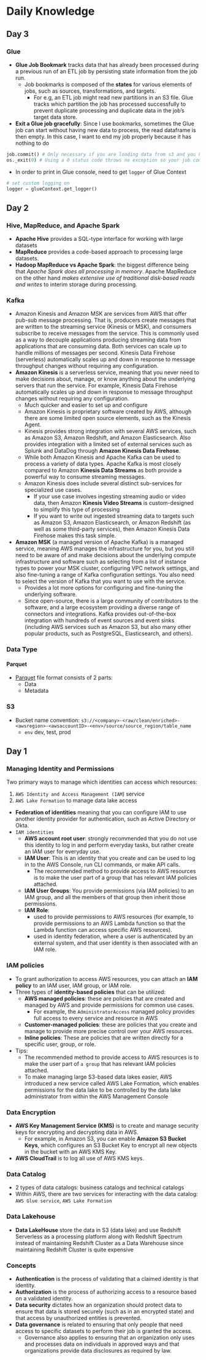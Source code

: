 # Daily Knowledge

## Day 3

### Glue

- **Glue Job Bookmark** tracks data that has already been processed during a previous run of an ETL job by persisting state information from the job run.
  - Job bookmarks is composed of the **states** for various elements of jobs, such as sources, transformations, and targets.
    - For e.g, an ETL job might read new partitions in an S3 file. Glue tracks which partition the job has processed successfully to prevent duplicate processing and duplicate data in the job’s target data store.
- **Exit a Glue job gracefully**: Since I use bookmarks, sometimes the Glue job can start without having new data to process, the read dataframe is then empty. In this case, I want to end my job properly because it has nothing to do

```Python
job.commit() # Only necessary if you are loading data from s3 and you have job bookmarks enabled.
os._exit(0) # Using a 0 status code throws no exception so your job completes with a succeeded status.
```

- In order to print in Glue console, need to get `logger` of Glue Context

```Python
# set custom logging on
logger = glueContext.get_logger()
```

## Day 2

### Hive, MapReduce, and Apache Spark

- **Apache Hive** provides a SQL-type interface for working with large datasets
- **MapReduce** provides a code-based approach to processing large datasets.
- **Hadoop MapReduce vs Apache Spark**: the biggest difference being that _Apache Spark does all processing in memory_. Apache MapReduce on the other hand _makes extensive use of traditional disk-based reads and writes_ to interim storage during processing.

### Kafka

- Amazon Kinesis and Amazon MSK are services from AWS that offer pub-sub message processing. That is, producers create messages that are written to the streaming service (Kinesis or MSK), and consumers subscribe to receive messages from the service. This is commonly used as a way to decouple applications producing streaming data from applications that are consuming data. Both services can scale up to handle millions of messages per second.
  Kinesis Data Firehose (serverless) automatically scales up and down in response to message throughput changes without requiring any configuration.
- **Amazon Kinesis** is a serverless service, meaning that you never need to make decisions about, manage, or know anything about the underlying servers that run the service. For example, Kinesis Data Firehose automatically scales up and down in response to message throughput changes without requiring any configuration.
  - Much quicker and easier to set up and configure
  - Amazon Kinesis is proprietary software created by AWS, although there are some limited open source elements, such as the Kinesis Agent.
  - Kinesis provides strong integration with several AWS services, such as Amazon S3, Amazon Redshift, and Amazon Elasticsearch. Also provides integration with a limited set of external services such as Splunk and DataDog through **Amazon Kinesis Data Firehose**.
  - While both Amazon Kinesis and Apache Kafka can be used to process a variety of data types. Apache Kafka is most closely compared to Amazon **Kinesis Data Streams** as both provide a powerful way to consume streaming messages.
  - Amazon Kinesis does include several distinct sub-services for specialized use cases.
    - If your use case involves ingesting streaming audio or video data, then Amazon **Kinesis Video Streams** is custom-designed to simplify this type of processing
    - If you want to write out ingested streaming data to targets such as Amazon S3, Amazon Elasticsearch, or Amazon Redshift (as well as some third-party services), then Amazon Kinesis Data Firehose makes this task simple.
- **Amazon MSK** (a managed version of Apache Kafka) is a managed service, meaning AWS manages the infrastructure for you, but you still need to be aware of and make decisions about the underlying compute infrastructure and software such as selecting from a list of instance types to power your MSK cluster, configuring VPC network settings, and also fine-tuning a range of Kafka configuration settings. You also need to select the version of Kafka that you want to use with the service.
  - Provides a lot more options for configuring and fine-tuning the underlying software.
  - Since open-source, there is a large community of contributors to the software, and a large ecosystem providing a diverse range of connectors and integrations. Kafka provides out-of-the-box integration with hundreds of event sources and event sinks (including AWS services such as Amazon S3, but also many other popular products, such as PostgreSQL, Elasticsearch, and others).

### Data Type

#### Parquet

- [Parquet](https://www.linkedin.com/pulse/all-you-need-know-parquet-file-structure-depth-rohan-karanjawala/) file format consists of 2 parts:
  - Data
  - Metadata

### S3

- Bucket name convention: `s3://<company>-<raw/clean/enriched>-<awsregion>-<awsaccountID>-<env>/source/source_region/table_name`
  - `env` dev, test, prod

## Day 1

### Managing Identity and Permissions

Two primary ways to manage which identities can access which resources:

1. `AWS Identity and Access Management (IAM`) service
2. `AWS Lake Formation` to manage data lake access
   <br>

- **Federation of identities** meaning that you can configure IAM to use another identity provider for authentication, such as Active Directory or Okta.
- `IAM identities`
  - **AWS account root user**: strongly recommended that you do not use this identity to log in and perform everyday tasks, but rather create an IAM user for everyday use.
  - **IAM User**: This is an identity that you create and can be used to log in to the AWS Console, run CLI commands, or make API calls.
    - The recommended method to provide access to AWS resources is to make the user part of a group that has relevant IAM policies attached.
  - **IAM User Groups**: You provide permissions (via IAM policies) to an IAM group, and all the members of that group then inherit those permissions.
  - **IAM Role**:
    - used to provide permissions to AWS resources (for example, to provide permissions to an AWS Lambda function so that the Lambda function can access specific AWS resources).
    - used in identity federation, where a user is authenticated by an external system, and that user identity is then associated with an IAM role.

### IAM policies

- To grant authorization to access AWS resources, you can attach an **IAM policy** to an IAM user, IAM group, or IAM role.
- Three types of **identity-based policies** that can be utilized:
  - **AWS managed policies**: these are policies that are created and managed by AWS and provide permissions for common use cases.
    - For example, the `AdministratorAccess` managed policy provides full access to every service and resource in AWS
  - **Customer-managed policies**: these are policies that you create and manage to provide more precise control over your AWS resources.
  - **Inline policies**: These are policies that are written directly for a specific user, group, or role.
- Tips:
  - The recommended method to provide access to AWS resources is to make the user part of `a group` that has relevant IAM policies attached.
  - To make managing large S3-based data lakes easier, AWS introduced a new service called AWS Lake Formation, which enables permissions for the data lake to be controlled by the data lake administrator from within the AWS Management Console

### Data Encryption

- **AWS Key Management Service (KMS)** is to create and manage security keys for encrypting and decrypting data in AWS.
  - For example, in Amazon S3, you can enable **Amazon S3 Bucket Keys**, which configures an S3 Bucket Key to encrypt all new objects in the bucket with an AWS KMS Key.
- **AWS CloudTrail** is to log all use of AWS KMS keys.

### Data Catalog

- 2 types of data catalogs: business catalogs and technical catalogs
- Within AWS, there are two services for interacting with the data catalog: `AWS Glue service`, `AWS Lake Formation`

### Data Lakehouse

- **Data LakeHouse** store the data in S3 (data lake) and use Redshift Serverless as a processing platform along with Redshift Spectrum instead of maintaining Redshift Cluster as a Data Warehouse since maintaining Redshift Cluster is quite expensive

### Concepts

- **Authentication** is the process of validating that a claimed identity is that identity.
- **Authorization** is the process of authorizing access to a resource based on a validated identity.
- **Data security** dictates how an organization should protect data to ensure that data is stored securely (such as in an encrypted state) and that access by unauthorized entities is prevented.
- **Data governance** is related to ensuring that only people that need access to specific datasets to perform their job is granted the access.
  - Governance also applies to ensuring that an organization only uses and processes data on individuals in approved ways and that organizations provide data disclosures as required by law.

